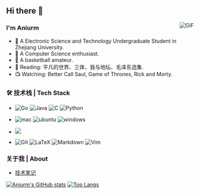 ## Hi there 👋

<img align="right" alt="GIF" src="https://raw.githubusercontent.com/JoeyBling/JoeyBling/master/pic/pusheencode.gif" />

### I'm Aniurm

- 🌱 A Electronic Science and Technology Undergraduate Student in Zhejiang University.
- 🤩 A Computer Science enthusiast.
- 🏀 A basketball amateur.
- 📖 Reading: 平凡的世界、三体、我与地坛、毛泽东选集.
- 📺 Watching: Better Call Saul, Game of Thrones, Rick and Morty.


### 🛠 技术栈 | Tech Stack

- ![Go](https://img.shields.io/badge/Go-00ADD8?style=for-the-badge&logo=go&logoColor=white)
![Java](https://img.shields.io/badge/Java-ED8B00?style=for-the-badge&logo=openjdk&logoColor=white)
![C](https://img.shields.io/badge/C-00599C?style=for-the-badge&logo=c&logoColor=white)
![Python](https://img.shields.io/badge/Python-14354C?style=for-the-badge&logo=python&logoColor=white)

- ![mac](https://img.shields.io/badge/mac%20os-000000?style=for-the-badge&logo=apple&logoColor=white)
![ubuntu](https://img.shields.io/badge/Ubuntu-E95420?style=for-the-badge&logo=ubuntu&logoColor=white)
![windows](https://img.shields.io/badge/Windows-0078D6?style=for-the-badge&logo=windows&logoColor=white)

- ![](https://img.shields.io/badge/MySQL-005C84?style=for-the-badge&logo=mysql&logoColor=white)

- ![Git](https://img.shields.io/badge/git-%23F05033.svg?style=for-the-badge&logo=git&logoColor=white)
![LaTeX](https://img.shields.io/badge/latex-%23008080.svg?style=for-the-badge&logo=latex&logoColor=white)
![Markdown](https://img.shields.io/badge/markdown-%23000000.svg?style=for-the-badge&logo=markdown&logoColor=white)
![Vim](https://img.shields.io/badge/VIM-%2311AB00.svg?style=for-the-badge&logo=vim&logoColor=white)

### 关于我 | About
- [技术笔记](https://aniurm.zeabur.app/)

[![Aniurm's GitHub stats](https://github-readme-stats.vercel.app/api?username=ANIURM&count_private=true&show_icons=true)](https://github.com/anuraghazra/github-readme-stats)
[![Top Langs](https://github-readme-stats.vercel.app/api/top-langs/?username=ANIURM)](https://github.com/anuraghazra/github-readme-stats)
